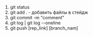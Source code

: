 1. git status
2. git add . - добавить файлы в стейдж
3. git commit -m "comment"
4. git log | git log --oneline
5. git push [rep_link] [branch_nam]
